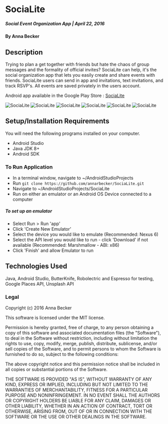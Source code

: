 # SociaLite

##### Social Event Organization App | April 22, 2016

#### By Anna Becker

## Description

Trying to plan a get together with friends but hate the chaos of group messages and the formality of official invites? SociaLite can help, it's the social organization app that lets you easily create and share events with friends. SociaLite users can send in app and invitations, text invitations, and track RSVP's. All events are saved privately in the users account.

Android app available in the Google Play Store :  [SociaLite](https://play.google.com/store/apps/details?id=com.epicodus.socialite)

![SociaLite](https://lh3.googleusercontent.com/k3oeIhuvlHTmOOAkUl2LOziAswkydFLrDL5NFuR6W4JmV95LONE4GFQLT7GkOKfhhA=h700-rw)
![SociaLite](https://lh3.googleusercontent.com/tpdK2GvRIqRfZeCiKZ2adBBWfLa1r04Ct-Zxh3n-yIJulVWOJGkGnV2_BP8b3f07FHo=h900-rw )
![SociaLite](https://lh3.googleusercontent.com/iHV80q7TpQ5W6FQ9IeyiOdjRsAxaD5jT-rI1XPuTUvEPmgEpNgzzVtD3eARKRaaSLQ=h900-rw)
![SociaLite](https://lh3.googleusercontent.com/rybWc9p1O0lnGTs3aM393JWCrY4pkN8ydHa24ZWpDHwZZ0bqNtlMPzctCNoXVMW0Gw=h900-rw)
![SociaLite](https://lh3.googleusercontent.com/EsrfGwhQVjVE62B5KWfePv7i5abfMnHAbLpJqqHnV1l2Uume35uCGbFq1tSfHpidzHI=h900-rw)
![SociaLite](https://lh3.googleusercontent.com/cDqWpKAtdSFsDr85TeIFU92DRZfXLbFhwm3pZnzxvaZbH6Ho0jCEAjhUxqh-MltC-ng=h900-rw)

## Setup/Installation Requirements
You will need the following programs installed on your computer.
* Android Studio
* Java JDK 8+
* Android SDK

### To Run Application
* In a terminal window, navigate to ~/AndroidStudioProjects
* Run `git clone https://github.com/annarbecker/SociaLite.git`
* Navigate to ~/AndroidStudioProjects/SociaLite
* Run on either an emulator or an Android OS Device connected to a computer

##### To set up an emulator
* Select Run > Run 'app'
* Click 'Create New Emulator'
* Select the device you would like to emulate (Recommended: Nexus 6)
* Select the API level you would like to run - click 'Download' if not available (Recommended: Marshmallow - ABI: x86)
* Click 'Finish' and allow Emulator to run

## Technologies Used

Java, Android Studio, ButterKnife, Robolectric and Espresso for testing, Google Places API, Unsplash API

### Legal

Copyright (c) 2016 Anna Becker

This software is licensed under the MIT license.

Permission is hereby granted, free of charge, to any person obtaining a copy
of this software and associated documentation files (the "Software"), to deal
in the Software without restriction, including without limitation the rights
to use, copy, modify, merge, publish, distribute, sublicense, and/or sell
copies of the Software, and to permit persons to whom the Software is
furnished to do so, subject to the following conditions:

The above copyright notice and this permission notice shall be included in
all copies or substantial portions of the Software.

THE SOFTWARE IS PROVIDED "AS IS", WITHOUT WARRANTY OF ANY KIND, EXPRESS OR
IMPLIED, INCLUDING BUT NOT LIMITED TO THE WARRANTIES OF MERCHANTABILITY,
FITNESS FOR A PARTICULAR PURPOSE AND NONINFRINGEMENT. IN NO EVENT SHALL THE
AUTHORS OR COPYRIGHT HOLDERS BE LIABLE FOR ANY CLAIM, DAMAGES OR OTHER
LIABILITY, WHETHER IN AN ACTION OF CONTRACT, TORT OR OTHERWISE, ARISING FROM,
OUT OF OR IN CONNECTION WITH THE SOFTWARE OR THE USE OR OTHER DEALINGS IN
THE SOFTWARE.
